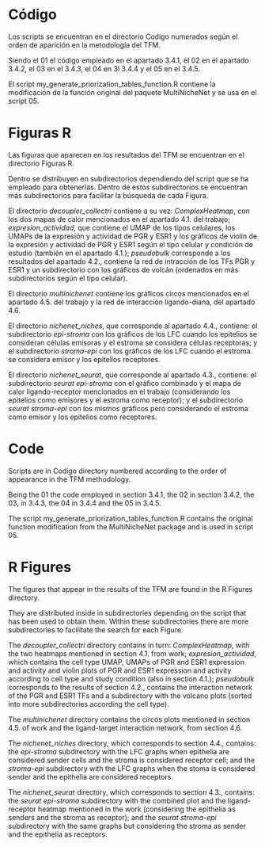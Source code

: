 # Código
Los scripts se encuentran en el directorio Codigo numerados según el orden de aparición en la metodología del TFM.

Siendo el 01 el código empleado en el apartado 3.4.1, el 02 en el apartado 3.4.2, el 03 en el 3.4.3, el 04 en 3l 3.4.4 y el 05 en el 3.4.5.

El script my_generate_priorization_tables_function.R contiene la modificación de la función original del paquete MultiNicheNet y se usa en el script 05.
# Figuras R
Las figuras que aparecen en los resultados del TFM se encuentran en el directorio Figuras R.

Dentro se distribuyen en subdirectorios dependiendo del script que se ha empleado para obtenerlas. Dentro de estos subdirectorios se encuentran más subdirectorios para facilitar la búsqueda de cada Figura.

El directorio *decoupler_collectri* contiene a su vez: *ComplexHeatmap*, con los dos mapas de calor mencionados en el apartado 4.1. del trabajo; *expresion_actividad*, que contiene el UMAP de los tipos celulares, los UMAPs de la expresión y actividad de PGR y ESR1 y los gráficos de violín de la expresión y actividad de PGR y ESR1 según el tipo celular y condición de estudio (también en el apartado 4.1.); *pseudobulk* corresponde a los resultados del apartado 4.2., contiene la red de intracción de los TFs PGR y ESR1 y un subdirectorio con los gráficos de volcán (ordenados en más subdirectorios según el tipo celular).

El directorio *multinichenet* contiene los gráficos circos mencionados en el apartado 4.5. del trabajo y la red de interacción ligando-diana, del apartado 4.6.

El directorio *nichenet_niches*, que corresponde al apartado 4.4., contiene: el subdirectorio *epi-stroma* con los gráficos de los LFC cuando los epitelios se consideran células emisoras y el estroma se considera células receptoras; y el subdirectorio *stroma-epi* con los gráficos de los LFC cuando el estroma se considera emisor y los epitelios receptores.

El directorio *nichenet_seurat*, que corresponde al apartado 4.3., contiene: el subdirectorio *seurat epi-stroma* con el gráfico combinado y el mapa de calor ligando-receptor mencionados en el trabajo (considerando los epitelios como emisores y el estroma como receptor); y el subdirectorio *seurat stroma-epi* con los mismos gráficos pero considerando el estroma como emisor y los epitelios como receptores. 

# Code
Scripts are in Codigo directory numbered according to the order of appearance in the TFM methodology.

Being the 01 the code employed in section 3.4.1, the 02 in section 3.4.2, the 03, in 3.4.3, the 04 in 3.4.4 and the 05 in 3.4.5.

The script my_generate_priorization_tables_function.R contains the original function modification from the MultiNicheNet package and is used in script 05.
# R Figures
The figures that appear in the results of the TFM are found in the R Figures directory.

They are distributed inside in subdirectories depending on the script that has been used to obtain them. Within these subdirectories there are more subdirectories to facilitate the search for each Figure.

The *decoupler_collectri* directory contains in turn: *ComplexHeatmap*, with the two heatmaps mentioned in section 4.1. from work; *expresion_actividad*, which contains the cell type UMAP, UMAPs of PGR and ESR1 expression and activity and violin plots of PGR and ESR1 expression and activity according to cell type and study condition (also in section 4.1.); *pseudobulk* corresponds to the results of section 4.2., contains the interaction network of the PGR and ESR1 TFs and a subdirectory with the volcano plots (sorted into more subdirectories according the cell type).

The *multinichenet* directory contains the circos plots mentioned in section 4.5. of work and the ligand-target interaction network, from section 4.6.

The *nichenet_niches* directory, which corresponds to section 4.4., contains: the *epi-stroma* subdirectory with the LFC graphs when epithelia are considered sender cells and the stroma is considered receptor cell; and the *stroma-epi* subdirectory with the LFC graphs when the stoma is considered sender and the epithelia are considered receptors.

The *nichenet_seurat* directory, which corresponds to section 4.3., contains: the *seurat epi-stroma* subdirectory with the combined plot and the ligand-receptor heatmap mentioned in the work (considering the epithelia as senders and the stroma as receptor); and the *seurat stroma-epi* subdirectory with the same graphs but considering the stroma as sender and the epithelia as receptors.
